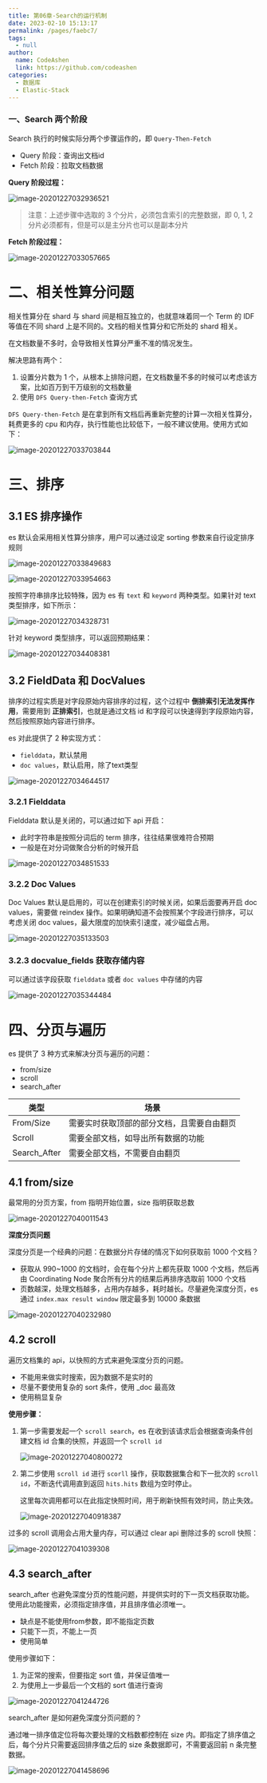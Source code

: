 ```yaml
---
title: 第06章-Search的运行机制
date: 2023-02-10 15:13:17
permalink: /pages/faebc7/
tags: 
  - null
author: 
  name: CodeAshen
  link: https://github.com/codeashen
categories: 
  - 数据库
  - Elastic-Stack
---
```

### 一、Search 两个阶段

Search 执行的时候实际分两个步骤运作的，即 `Query-Then-Fetch`

* Query 阶段：查询出文档id
* Fetch 阶段：拉取文档数据

**Query 阶段过程：**

![image-20201227032936521](https://s3.ax1x.com/2020/12/29/rqn7M4.png)

> 注意：上述步骤中选取的 3 个分片，必须包含索引的完整数据，即 0, 1, 2 分片必须都有，但是可以是主分片也可以是副本分片

**Fetch 阶段过程：**

![image-20201227033057665](https://s3.ax1x.com/2020/12/29/rqnbL9.png)

# 二、相关性算分问题

相关性算分在 shard 与 shard 间是相互独立的，也就意味着同一个 Term 的 IDF 等值在不同 shard 上是不同的。文档的相关性算分和它所处的 shard 相关。

在文档数量不多时，会导致相关性算分严重不准的情况发生。

解决思路有两个：

1. 设置分片数为 1 个，从根本上排除问题，在文档数量不多的时候可以考虑该方案，比如百万到干万级别的文档数量
2. 使用 `DFS Query-then-Fetch` 查询方式

`DFS Query-then-Fetch` 是在拿到所有文档后再重新完整的计算一次相关性算分，耗费更多的 cpu 和内存，执行性能也比较低下，一般不建议使用。使用方式如下：

![image-20201227033703844](https://s3.ax1x.com/2020/12/29/rqnLZR.png)

# 三、排序

## 3.1 ES 排序操作

es 默认会采用相关性算分排序，用户可以通过设定 sorting 参数来自行设定排序规则

![image-20201227033849683](https://s3.ax1x.com/2020/12/29/rqnOd1.png)

![image-20201227033954663](https://s3.ax1x.com/2020/12/29/rqnXIx.png)

按照字符串排序比较特殊，因为 es 有 `text` 和 `keyword` 两种类型。如果针对 text 类型排序，如下所示：

![image-20201227034328731](https://s3.ax1x.com/2020/12/29/rqnvi6.png)

针对 keyword 类型排序，可以返回预期结果：

![image-20201227034408381](https://s3.ax1x.com/2020/12/29/rqnxJK.png)

## 3.2 FieldData 和 DocValues

排序的过程实质是对字段原始内容排序的过程，这个过程中 **倒排索引无法发挥作用**，需要用到 **正排索引**，也就是通过文档 id 和字段可以快速得到字段原始内容，然后按照原始内容进行排序。

es 对此提供了 2 种实现方式：

* `fielddata`，默认禁用
* `doc values`，默认启用，除了text类型

![image-20201227034644517](https://s3.ax1x.com/2020/12/29/rqnzRO.png)

### 3.2.1 Fielddata

Fielddata 默认是关闭的，可以通过如下 api 开启：

* 此时字符串是按照分词后的 term 排序，往往结果很难符合预期
* 一般是在对分词做聚合分析的时候开启

![image-20201227034851533](https://s3.ax1x.com/2020/12/29/rquSzD.png)

### 3.2.2 Doc Values

Doc Values 默认是启用的，可以在创建索引的时候关闭，如果后面要再开启 doc values，需要做 reindex 操作。如果明确知道不会按照某个字段进行排序，可以考虑关闭 doc values，最大限度的加快索引速度，减少磁盘占用。

![image-20201227035133503](https://s3.ax1x.com/2020/12/29/rquCsH.png)

### 3.2.3 docvalue_fields 获取存储内容

可以通过该字段获取 `fielddata` 或者 `doc values` 中存储的内容

![image-20201227035344484](https://s3.ax1x.com/2020/12/29/rqukdI.png)

# 四、分页与遍历

es 提供了 3 种方式来解决分页与遍历的问题：

* from/size
* scroll
* search_after

| 类型         | 场景                                       |
| ------------ | ------------------------------------------ |
| From/Size    | 需要实时获取顶部的部分文档，且需要自由翻页 |
| Scroll       | 需要全部文档，如导出所有数据的功能         |
| Search_After | 需要全部文档，不需要自由翻页               |

## 4.1 from/size

最常用的分页方案，from 指明开始位置，size 指明获取总数

![image-20201227040011543](https://s3.ax1x.com/2020/12/29/rquZJf.png)

**深度分页问题**

深度分页是一个经典的问题：在数据分片存储的情况下如何获取前 1000 个文档？

* 获取从 990~1000 的文档时，会在每个分片上都先获取 1000 个文档，然后再由 Coordinating Node 聚合所有分片的结果后再排序选取前 1000 个文档
* 页数越深，处理文档越多，占用内存越多，耗时越长。尽量避免深度分页，es 通过 `index.max result window` 限定最多到 10000 条数据

![image-20201227040232980](https://s3.ax1x.com/2020/12/29/rquKyQ.png)

## 4.2 scroll

遍历文档集的 api，以快照的方式来避免深度分页的问题。

* 不能用来做实时搜索，因为数据不是实时的
* 尽量不要使用复杂的 sort 条件，使用 _doc 最高效
* 使用稍显复杂

**使用步骤：**

1. 第一步需要发起一个 `scroll search`，es 在收到该请求后会根据查询条件创建文档 id 合集的快照，并返回一个 `scroll id`

   ![image-20201227040800272](https://s3.ax1x.com/2020/12/29/rqu3oq.png)

2. 第二步使用 `scroll id` 进行 `scorll` 操作，获取数据集合和下一批次的 `scroll id`，不断迭代调用直到返回 `hits.hits` 数组为空时停止。

   这里每次调用都可以在此指定快照时间，用于刷新快照有效时间，防止失效。

   ![image-20201227040918387](https://s3.ax1x.com/2020/12/29/rquGF0.png)

过多的 scroll 调用会占用大量内存，可以通过 clear api 删除过多的 scroll 快照：

![image-20201227041039308](https://s3.ax1x.com/2020/12/29/rquJYV.png)

## 4.3 search_after

search_after 也避免深度分页的性能问题，并提供实时的下一页文档获取功能。使用此功能搜索，必须指定排序值，并且排序值必须唯一。

* 缺点是不能使用from参数，即不能指定页数
* 只能下一页，不能上一页
* 使用简单

使用步骤如下：

1. 为正常的搜索，但要指定 sort 值，并保证值唯一
2. 为使用上一步最后一个文档的 sort 值进行查询

![image-20201227041244726](https://s3.ax1x.com/2020/12/29/rquYWT.png)

search_after 是如何避免深度分页问题的？

通过唯一排序值定位将每次要处理的文档数都控制在 size 内。即指定了排序值之后，每个分片只需要返回排序值之后的 size 条数据即可，不需要返回前 n 条完整数据。

![image-20201227041458696](https://s3.ax1x.com/2020/12/29/rquNSU.png)
